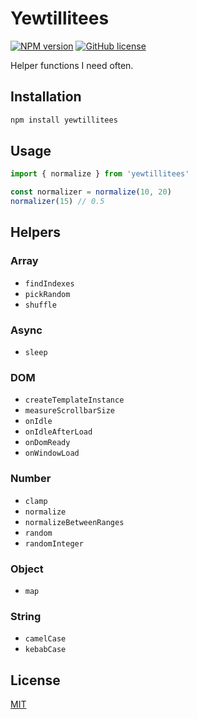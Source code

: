 # Yewtillitees

[![NPM version](https://img.shields.io/npm/v/yewtillitees)](https://www.npmjs.com/package/yewtillitees)
[![GitHub license](https://img.shields.io/github/license/daun/yewtillitees)](./LICENSE)

Helper functions I need often.

## Installation

```js
npm install yewtillitees
```

## Usage

```js
import { normalize } from 'yewtillitees'

const normalizer = normalize(10, 20)
normalizer(15) // 0.5
```

## Helpers

### Array

- `findIndexes`
- `pickRandom`
- `shuffle`

### Async

- `sleep`

### DOM

- `createTemplateInstance`
- `measureScrollbarSize`
- `onIdle`
- `onIdleAfterLoad`
- `onDomReady`
- `onWindowLoad`

### Number

- `clamp`
- `normalize`
- `normalizeBetweenRanges`
- `random`
- `randomInteger`

### Object

- `map`

### String

- `camelCase`
- `kebabCase`

## License

[MIT](https://opensource.org/licenses/MIT)
